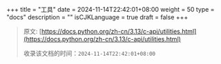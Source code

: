 +++
title = "工具"
date = 2024-11-14T22:42:01+08:00
weight = 50
type = "docs"
description = ""
isCJKLanguage = true
draft = false
+++

> 原文: [https://docs.python.org/zh-cn/3.13/c-api/utilities.html](https://docs.python.org/zh-cn/3.13/c-api/utilities.html)
>
> 收录该文档的时间：`2024-11-14T22:42:01+08:00`
